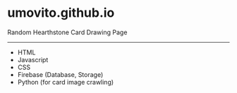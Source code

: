 # umovito.github.io
Random Hearthstone Card Drawing Page
* * *
- HTML
- Javascript
- CSS
- Firebase (Database, Storage)
- Python (for card image crawling)
